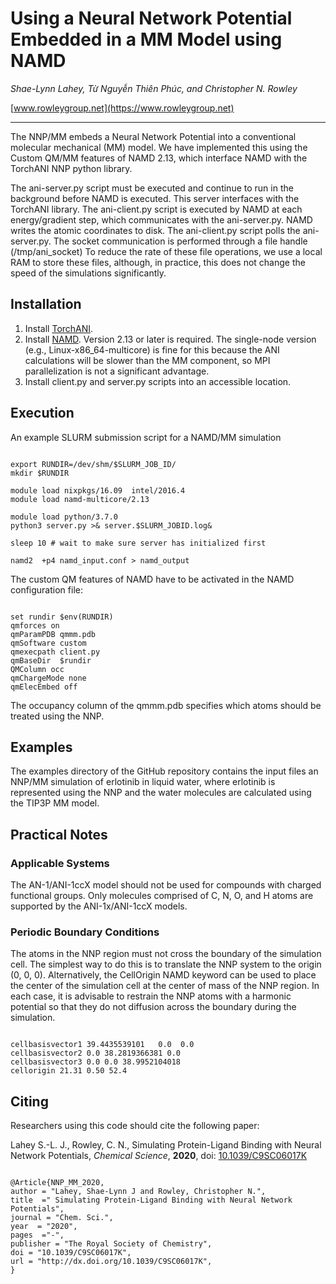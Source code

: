 # Using a Neural Network Potential Embedded in a MM Model using NAMD

*Shae-Lynn Lahey, Từ Nguyễn Thiên Phúc, and Christopher N. Rowley*

[www.rowleygroup.net](https://www.rowleygroup.net)

-------------------------------------------------------------------
The NNP/MM embeds a Neural Network Potential into a conventional molecular mechanical (MM) model. We have implemented this using the Custom QM/MM features of NAMD 2.13, which interface NAMD with the TorchANI NNP python library.

The ani-server.py script must be executed and continue to run in the background before NAMD is executed. This server interfaces with the TorchANI library. The ani-client.py script is executed by NAMD at each energy/gradient step, which communicates with the ani-server.py. NAMD writes the atomic coordinates to disk. The ani-client.py script polls the ani-server.py. The socket communication is performed through a file handle (/tmp/ani\_socket) To reduce the rate of these file operations, we use a local RAM to store these files, although, in practice, this does not change the speed of the simulations significantly.

## Installation

1. Install [TorchANI](https://aiqm.github.io/torchani/).
2. Install [NAMD](http://www.ks.uiuc.edu/Research/namd/). Version 2.13 or later is required. The single-node version (e.g., Linux-x86\_64-multicore) is fine for this because the ANI calculations will be slower than the MM component, so MPI parallelization is not a significant advantage.
3. Install client.py and server.py scripts into an accessible location.

## Execution

An example SLURM submission script for a NAMD/MM simulation
<pre><code>
export RUNDIR=/dev/shm/$SLURM_JOB_ID/
mkdir $RUNDIR

module load nixpkgs/16.09  intel/2016.4
module load namd-multicore/2.13

module load python/3.7.0
python3 server.py >& server.$SLURM_JOBID.log&

sleep 10 # wait to make sure server has initialized first

namd2  +p4 namd_input.conf > namd_output
</pre></code>

The custom QM features of NAMD have to be activated in the NAMD configuration file:
<pre><code>
set rundir $env(RUNDIR)
qmforces on
qmParamPDB qmmm.pdb
qmSoftware custom
qmexecpath client.py
qmBaseDir  $rundir
QMColumn occ
qmChargeMode none
qmElecEmbed off
</pre></code>

The occupancy column of the qmmm.pdb specifies which atoms should be treated using the NNP.

## Examples

The examples directory of the GitHub repository contains the input files an NNP/MM simulation of erlotinib in liquid water, where erlotinib is represented using the NNP and the water molecules are calculated using the TIP3P MM model.

## Practical Notes
### Applicable Systems
The AN-1/ANI-1ccX model should not be used for compounds with charged functional groups. Only molecules comprised of C, N, O, and H atoms are supported by the ANI-1x/ANI-1ccX models.
### Periodic Boundary Conditions
The atoms in the NNP region must not cross the boundary of the simulation cell. The simplest way to do this is to translate the NNP system to the origin (0, 0, 0). Alternatively, the CellOrigin NAMD keyword can be used to place the center of the simulation cell at the center of mass of the NNP region. In each case, it is advisable to restrain the NNP atoms with a harmonic potential so that they do not diffusion across the boundary during the simulation.

<pre><code>
cellbasisvector1 39.4435539101   0.0  0.0
cellbasisvector2 0.0 38.2819366381 0.0
cellbasisvector3 0.0 0.0 38.9952104018
cellorigin 21.31 0.50 52.4
</pre></code>

## Citing
Researchers using this code should cite the following paper:

Lahey S.-L. J., Rowley, C. N., Simulating Protein-Ligand Binding with Neural Network Potentials, *Chemical Science*, **2020**, doi: [10.1039/C9SC06017K](https://doi.org/10.1039/C9SC06017K)

<pre><code>
@Article{NNP_MM_2020,
author = "Lahey, Shae-Lynn J and Rowley, Christopher N.",
title  =" Simulating Protein-Ligand Binding with Neural Network Potentials",
journal = "Chem. Sci.",
year  = "2020",
pages  ="-",
publisher = "The Royal Society of Chemistry",
doi = "10.1039/C9SC06017K",
url = "http://dx.doi.org/10.1039/C9SC06017K",
}
</pre></code>

